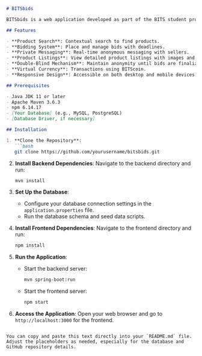 

```markdown
# BITSbids

BITSbids is a web application developed as part of the BITS student project, designed to facilitate buying and selling used products through a secure and interactive bidding platform. The application features an intuitive interface for managing bids, messaging sellers, and handling virtual currency transactions. The frontend is built with Tailwind CSS and JavaScript, while the backend is powered by Java with Spring Boot, connected to a [Your Database] database.

## Features

- **Product Search**: Contextual search to find products.
- **Bidding System**: Place and manage bids with deadlines.
- **Private Messaging**: Real-time anonymous messaging with sellers.
- **Product Listings**: View detailed product listings with images and descriptions.
- **Double-Blind Mechanism**: Maintain anonymity until bids are finalized.
- **Virtual Currency**: Transactions using BITScoin.
- **Responsive Design**: Accessible on both desktop and mobile devices.

## Prerequisites

- Java JDK 11 or later
- Apache Maven 3.6.3
- npm 6.14.17
- [Your Database] (e.g., MySQL, PostgreSQL)
- [Database Driver, if necessary]

## Installation

1. **Clone the Repository**:
   ```bash
   git clone https://github.com/yourusername/bitsbids.git
   ```

2. **Install Backend Dependencies**:
   Navigate to the backend directory and run:
   ```bash
   mvn install
   ```

3. **Set Up the Database**:
   - Configure your database connection settings in the `application.properties` file.
   - Run the database schema and seed data scripts.

4. **Install Frontend Dependencies**:
   Navigate to the frontend directory and run:
   ```bash
   npm install
   ```

5. **Run the Application**:
   - Start the backend server:
     ```bash
     mvn spring-boot:run
     ```
   - Start the frontend server:
     ```bash
     npm start
     ```

6. **Access the Application**:
   Open your web browser and go to `http://localhost:3000` for the frontend.
```

You can copy and paste this text directly into your `README.md` file. Adjust the placeholders as needed, especially for the database and GitHub repository details.

